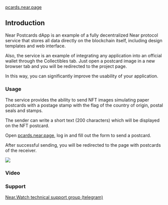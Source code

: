 <a href="https://pcards.near.page" target="_blank">pcards.near.page</a><br />

## Introduction
Near Postcards dApp is an example of a fully decentralized Near protocol service that stores all data directly on the blockchain itself, including design templates and web interface.

Also, the service is an example of integrating any application into an official wallet through the Collectibles tab. Just open a postcard image in a new browser tab and you will be redirected to the project page.

In this way, you can significantly improve the usability of your application.

### Usage

The service provides the ability to send NFT images simulating paper postcards with a postage stamp with the flag of the country of origin, postal seals and stamps.

The sender can write a short text (200 characters) which will be displayed on the NFT postcard.

Open <a href="https://pcards.near.page" target="_blank">pcards.near.page</a>, log in and fill out the form to send a postcard.

After successful sending, you will be redirected to the page with postcards of the receiver.


<img src="https://telegra.ph/file/1dee2c369f02a4a6761c3.png" />

### Video

### Support
<a href="https://t.me/nearwatch">Near.Watch technical support group (telegram)</a>
